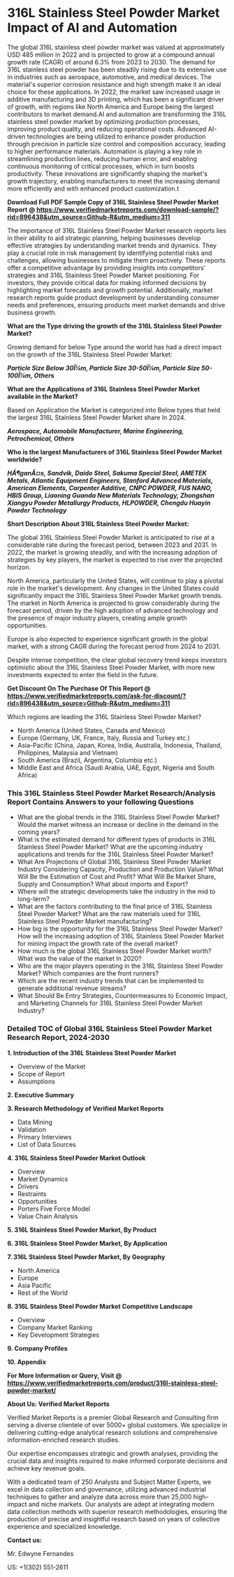 <meta name="title" content="Global 316L Stainless Steel Powder Market Impact of AI and Automation"><meta name="description" content="The global 316L stainless steel powder market was valued at approximately USD 485 million in 2022 and is projected to grow at a compound annual growth rate (CAGR) of arou"><meta name="title" content="316L Stainless Steel Powder Market Size, Share, Scope, Trends, Growth, Opportunities, Analysis, Forecast"><h1>316L Stainless Steel Powder Market Impact of AI and Automation</h1>The global 316L stainless steel powder market was valued at approximately USD 485 million in 2022 and is projected to grow at a compound annual growth rate (CAGR) of around 6.3% from 2023 to 2030. The demand for 316L stainless steel powder has been steadily rising due to its extensive use in industries such as aerospace, automotive, and medical devices. The material's superior corrosion resistance and high strength make it an ideal choice for these applications. In 2022, the market saw increased usage in additive manufacturing and 3D printing, which has been a significant driver of growth, with regions like North America and Europe being the largest contributors to market demand.AI and automation are transforming the 316L stainless steel powder market by optimizing production processes, improving product quality, and reducing operational costs. Advanced AI-driven technologies are being utilized to enhance powder production through precision in particle size control and composition accuracy, leading to higher performance materials. Automation is playing a key role in streamlining production lines, reducing human error, and enabling continuous monitoring of critical processes, which in turn boosts productivity. These innovations are significantly shaping the market's growth trajectory, enabling manufacturers to meet the increasing demand more efficiently and with enhanced product customization.t</p><p id="" class=""><strong>Download Full PDF Sample Copy of 316L Stainless Steel Powder Market Report @ <a href="https://www.verifiedmarketreports.com/download-sample/?rid=896438&utm_source=Github-R&utm_medium=311" target="_blank">https://www.verifiedmarketreports.com/download-sample/?rid=896438&utm_source=Github-R&utm_medium=311</a></strong></p><p>The importance of&nbsp;316L Stainless Steel Powder Market research reports lies in their ability to aid strategic planning, helping businesses develop effective strategies by understanding market trends and dynamics. They play a crucial role in risk management by identifying potential risks and challenges, allowing businesses to mitigate them proactively. These reports offer a competitive advantage by providing insights into competitors' strategies and 316L Stainless Steel Powder Market positioning. For investors, they provide critical data for making informed decisions by highlighting market forecasts and growth potential. Additionally, market research reports guide product development by understanding consumer needs and preferences, ensuring products meet market demands and drive business growth.</p><p><strong>What are the&nbsp;Type driving the growth of the 316L Stainless Steel Powder Market?</strong></p><p id="" class="">Growing demand for below Type around the world has had a direct impact on the growth of the 316L Stainless Steel Powder Market:</p><em><strong>Particle Size Below 30Î¼m, Particle Size 30-50Î¼m, Particle Size 50-100Î¼m, Others</strong></em></p><strong>What are the&nbsp;Applications&nbsp;of 316L Stainless Steel Powder Market available in the Market?</strong></p><p id="" class="">Based on Application the Market is categorized into Below types that held the largest 316L Stainless Steel Powder Market share In 2024.</p><em><strong>Aerospace, Automobile Manufacturer, Marine Engineering, Petrochemical, Others</strong></em></p><strong>Who is the largest Manufacturers of 316L Stainless Steel Powder Market worldwide?</strong></p><p><em><strong>HÃ¶ganÃ¤s, Sandvik, Daido Steel, Sakuma Special Steel, AMETEK Metals, Atlantic Equipment Engineers, Stanford Advanced Materials, American Elements, Carpenter Additive, CNPC POWDER, FUS NANO, HBIS Group, Liaoning Guanda New Materials Technology, Zhongshan Xiangyu Powder Metallurgy Products, HLPOWDER, Chengdu Huayin Powder Technology</strong></em></p><p id="" class=""><strong>Short Description About 316L Stainless Steel Powder Market:</strong></p><p>The global 316L Stainless Steel Powder Market is anticipated to rise at a considerable rate during the forecast period, between 2023 and 2031. In 2022, the market is growing steadily, and with the increasing adoption of strategies by key players, the market is expected to rise over the projected horizon.</p><p>North America, particularly the United States, will continue to play a pivotal role in the market's development. Any changes in the United States could significantly impact the 316L Stainless Steel Powder Market growth trends. The market in North America is projected to grow considerably during the forecast period, driven by the high adoption of advanced technology and the presence of major industry players, creating ample growth opportunities.</p><p>Europe is also expected to experience significant growth in the global market, with a strong CAGR during the forecast period from 2024 to 2031.</p><p>Despite intense competition, the clear global recovery trend keeps investors optimistic about the 316L Stainless Steel Powder Market, with more new investments expected to enter the field in the future.</p><p id="" class=""><strong>Get Discount On The Purchase Of This Report @ <a href="https://www.verifiedmarketreports.com/ask-for-discount/?rid=896438&utm_source=Github-R&utm_medium=311" target="_blank">https://www.verifiedmarketreports.com/ask-for-discount/?rid=896438&utm_source=Github-R&utm_medium=311</a></strong></p>Which regions are leading the 316L Stainless Steel Powder Market?</p><ul><li>North America (United States, Canada and Mexico)</li><li>Europe (Germany, UK, France, Italy, Russia and Turkey etc.)</li><li>Asia-Pacific (China, Japan, Korea, India, Australia, Indonesia, Thailand, Philippines, Malaysia and Vietnam)</li><li>South America (Brazil, Argentina, Columbia etc.)</li><li>Middle East and Africa (Saudi Arabia, UAE, Egypt, Nigeria and South Africa)</li></ul><h3 id="" class="">This 316L Stainless Steel Powder Market Research/Analysis Report Contains Answers to your following Questions</h3><ul><li>What are the global trends in the 316L Stainless Steel Powder Market? Would the market witness an increase or decline in the demand in the coming years?</li><li>What is the estimated demand for different types of products in 316L Stainless Steel Powder Market? What are the upcoming industry applications and trends for the 316L Stainless Steel Powder Market?</li><li>What Are Projections of Global 316L Stainless Steel Powder Market Industry Considering Capacity, Production and Production Value? What Will Be the Estimation of Cost and Profit? What Will Be Market Share, Supply and Consumption? What about imports and Export?</li><li>Where will the strategic developments take the industry in the mid to long-term?</li><li>What are the factors contributing to the final price of 316L Stainless Steel Powder Market? What are the raw materials used for 316L Stainless Steel Powder Market manufacturing?</li><li>How big is the opportunity for the 316L Stainless Steel Powder Market? How will the increasing adoption of 316L Stainless Steel Powder Market for mining impact the growth rate of the overall market?</li><li>How much is the global 316L Stainless Steel Powder Market worth? What was the value of the market In 2020?</li><li>Who are the major players operating in the 316L Stainless Steel Powder Market? Which companies are the front runners?</li><li>Which are the recent industry trends that can be implemented to generate additional revenue streams?</li><li>What Should Be Entry Strategies, Countermeasures to Economic Impact, and Marketing Channels for 316L Stainless Steel Powder Market Industry?</li></ul><h3 id="" class="">Detailed TOC of Global 316L Stainless Steel Powder Market Research Report, 2024-2030</h3><p id="" class=""><strong>1. Introduction of the 316L Stainless Steel Powder Market</strong></p><ul><li>Overview of the Market</li><li>Scope of Report</li><li>Assumptions</li></ul><p id="" class=""><strong>2. Executive Summary</strong></p><p id="" class=""><strong>3. Research Methodology of Verified Market Reports</strong></p><ul><li>Data Mining</li><li>Validation</li><li>Primary Interviews</li><li>List of Data Sources</li></ul><p id="" class=""><strong>4. 316L Stainless Steel Powder Market Outlook</strong></p><ul><li>Overview</li><li>Market Dynamics</li><li>Drivers</li><li>Restraints</li><li>Opportunities</li><li>Porters Five Force Model</li><li>Value Chain Analysis</li></ul><p id="" class=""><strong>5. 316L Stainless Steel Powder Market, By Product</strong></p><p id="" class=""><strong>6. 316L Stainless Steel Powder Market, By Application</strong></p><p id="" class=""><strong>7. 316L Stainless Steel Powder Market, By Geography</strong></p><ul><li>North America</li><li>Europe</li><li>Asia Pacific</li><li>Rest of the World</li></ul><p id="" class=""><strong>8. 316L Stainless Steel Powder Market Competitive Landscape</strong></p><ul><li>Overview</li><li>Company Market Ranking</li><li>Key Development Strategies</li></ul><p id="" class=""><strong>9. Company Profiles</strong></p><p id="" class=""><strong>10. Appendix</strong></p><p id="" class=""><strong>For More Information or Query, Visit @ <a href="https://www.verifiedmarketreports.com/product/316l-stainless-steel-powder-market/" target="_blank">https://www.verifiedmarketreports.com/product/316l-stainless-steel-powder-market/</a></strong></p><p id="" class=""><strong>About Us: Verified Market Reports</strong></p><p id="" class="">Verified Market Reports is a premier Global Research and Consulting firm serving a diverse clientele of over 5000+ global customers. We specialize in delivering cutting-edge analytical research solutions and comprehensive information-enriched research studies.</p><p id="" class="">Our expertise encompasses strategic and growth analyses, providing the crucial data and insights required to make informed corporate decisions and achieve key revenue goals.</p><p id="" class="">With a dedicated team of 250 Analysts and Subject Matter Experts, we excel in data collection and governance, utilizing advanced industrial techniques to gather and analyze data across more than 25,000 high-impact and niche markets. Our analysts are adept at integrating modern data collection methods with superior research methodologies, ensuring the production of precise and insightful research based on years of collective experience and specialized knowledge.</p><p id="" class=""><strong>Contact us:</strong></p><p id="" class="">Mr. Edwyne Fernandes</p><p id="" class="">US: +1(302) 551-2611</p>